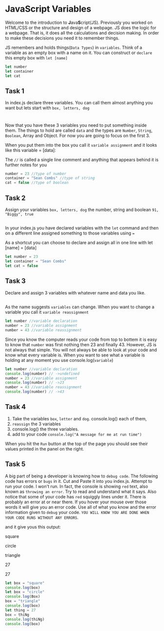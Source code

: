 # JavaScript Variables
  Welcome to the introduction to **J**ava**S**cript(JS). Previously you worked on HTML/CSS or the structure and design of a webpage. JS does the logic for a webpage. That is, it does all the calculations and decision making. In order to make these decisions you need it to remember things. 
  
  JS remembers and holds things(`Data Types`) in `variables`. Think of a variable as an empty box with a name on it. You can construct or `declare` this empty box with `let [name]`
  
```javascript
let number
let container 
let cat
```

## Task 1
In index.js declare three variables. You can call them almost anything you want but lets start with `box, letters, dog`
#
Now that you have these 3 variables you need to put something inside them. The things to hold are called `data` and the types are `Number`, `String`, `Boolean`, Array and Object. For now you are going to focus on the first 3.

When you put them into the box you call it `variable assignment` and it looks like this variable = [data]:

The `//` is called a single line comment and anything that appears behind it is further notes for you

```javascript
number = 23 //type of number
container = "Sean Combs" //type of string
cat = false //type of boolean
```
## Task 2
Assign your variables `box, letters, dog` the number, string and boolean `91, "Biggy", true`
##

In your index.js you have declared variables with the `let` command and then on a different line assigned something to those variables using `=`

As a shortcut you can choose to declare and assign all in one line with let [name] = [data]

```javascript
let number = 23
let container = "Sean Combs"
let cat = false
```

## Task 3
Declare and assign 3 variables with whatever name and data you like.
##

As the name suggests `variables` can change. When you want to change a variable you call it `variable reassignment`

```javascript
let number //variable declaration
number = 23 //variable assignment
number = 43 //variable reassignment
```

Since you know the computer reads your code from top to bottem it is easy to know that `number` was first nothing then 23 and finally 43. However, JS is not always that simple. You will not always be able to look at your code and know what every variable is. When you want to see what a variable is holding at any moment you use console.log(`variable`) 

```javascript
let number //variable declaration
console.log(number) // ->undefined
number = 23 //variable assignment
console.log(number) // ->23
number = 43 //variable reassignment
console.log(number) // ->43
```

## Task 4
1. Take the variables `box`, `letter` and `dog`. console.log() each of them,
2. `reassign` the 3 variables
3. console.log() the three variables.
4. add to your code `console.log("A message for me at run time")`

When you hit the `Run` button at the top of the page you should see their values printed in the panel on the right.

##

## Task 5
A big part of being a developer is knowing how to `debug code`. The following code has errors or `bugs` in it. Cut and Paste it into you index.js. Attempt to run your code. I won't run. In fact, the console is showing `red` text, also known as `throwing an error`. Try to read and understand what it says. Also notice that some of your code has `red` squiggly lines under it. There is probably an error at or near there. If you hover your mouse over those words it will give you an error code. Use all of what you know and the error information given to `debug` your code. `YOU WILL KNOW YOU ARE DONE WHEN YOUR CODE RUNS WITHOUT ANY ERRORS`.

and it give yous this output:

square

circle

triangle

27

27

```javascript
let box = "square"
console.log(box)
let box = "circle"
console.log(Box)
box = "triangle"
console.log(box)
let thing = 27
box = thiNg
console.log(thiNg)
console.log(box)
```